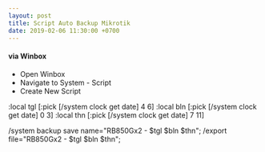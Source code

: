 ```yaml
---
layout: post
title: Script Auto Backup Mikrotik
date: 2019-02-06 11:30:00 +0700
---
```


#### via Winbox
- Open Winbox
- Navigate to System - Script
- Create New Script

:local tgl [:pick [/system clock get date] 4 6]
:local bln [:pick [/system clock get date] 0 3]
:local thn [:pick [/system clock get date] 7 11]

/system backup save name="RB850Gx2 - $tgl $bln $thn";
/export file="RB850Gx2 - $tgl $bln $thn";

